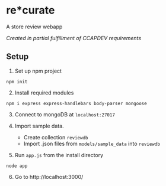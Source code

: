 # re*curate
A store review webapp

*Created in partial fulfillment of CCAPDEV requirements*

## Setup
1. Set up npm project

```
npm init
```

2. Install required modules

```
npm i express express-handlebars body-parser mongoose
```

3. Connect to mongoDB at `localhost:27017`

4. Import sample data.
   - Create collection `reviewdb`
   - Import .json files from `models/sample_data` into `reviewdb`

5. Run `app.js` from the install directory
```
node app
```

6. Go to http://localhost:3000/
